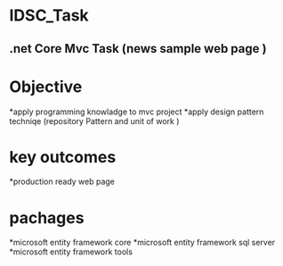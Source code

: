 # IDSC_Task
## .net Core Mvc Task (news sample web page )
# Objective 
*apply programming knowladge to mvc project 
*apply design pattern techniqe (repository Pattern and unit of work )
# key outcomes 
*production ready web page 
# pachages 
*microsoft entity framework core 
*microsoft entity framework sql server 
*microsoft entity framework tools
